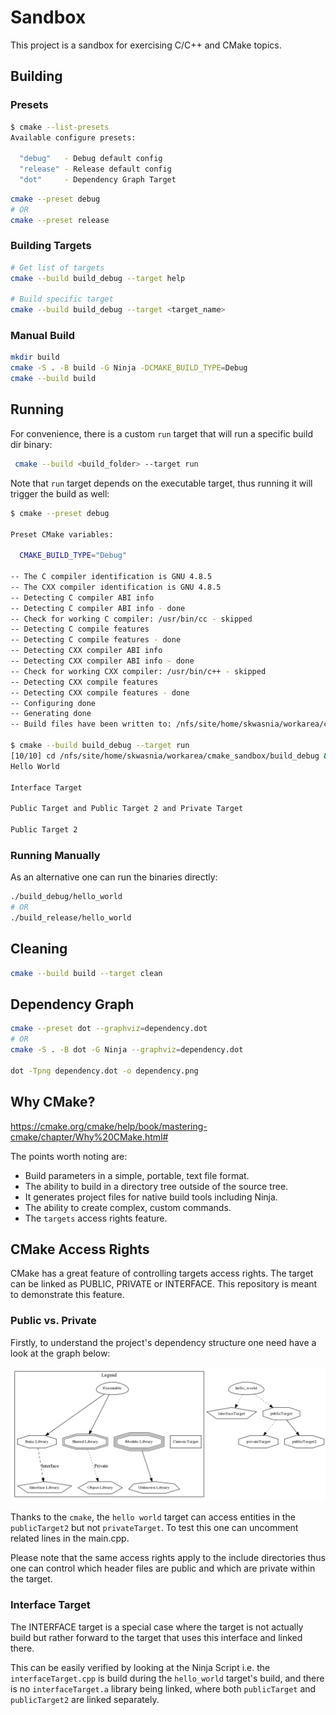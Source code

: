 # Sandbox

This project is a sandbox for exercising C/C++ and CMake topics.

## Building

### Presets

```bash
$ cmake --list-presets
Available configure presets:

  "debug"   - Debug default config
  "release" - Release default config
  "dot"     - Dependency Graph Target
```

```bash
cmake --preset debug
# OR
cmake --preset release
```

### Building Targets

```bash
# Get list of targets
cmake --build build_debug --target help

# Build specific target
cmake --build build_debug --target <target_name>
```

### Manual Build

```bash
mkdir build
cmake -S . -B build -G Ninja -DCMAKE_BUILD_TYPE=Debug
cmake --build build
```

## Running

For convenience, there is a custom `run` target that will run a specific build
dir binary:

```bash
 cmake --build <build_folder> --target run
```

Note that `run` target depends on the executable target, thus running it will
trigger the build as well:

```bash
$ cmake --preset debug

Preset CMake variables:

  CMAKE_BUILD_TYPE="Debug"

-- The C compiler identification is GNU 4.8.5
-- The CXX compiler identification is GNU 4.8.5
-- Detecting C compiler ABI info
-- Detecting C compiler ABI info - done
-- Check for working C compiler: /usr/bin/cc - skipped
-- Detecting C compile features
-- Detecting C compile features - done
-- Detecting CXX compiler ABI info
-- Detecting CXX compiler ABI info - done
-- Check for working CXX compiler: /usr/bin/c++ - skipped
-- Detecting CXX compile features
-- Detecting CXX compile features - done
-- Configuring done
-- Generating done
-- Build files have been written to: /nfs/site/home/skwasnia/workarea/cmake_sandbox/build_debug

$ cmake --build build_debug --target run
[10/10] cd /nfs/site/home/skwasnia/workarea/cmake_sandbox/build_debug && /nfs/site/home/skwasnia/workarea/cmake_sandbox/build_debug/hello_world
Hello World

Interface Target

Public Target and Public Target 2 and Private Target

Public Target 2
```

### Running Manually

As an alternative one can run the binaries directly:

```bash
./build_debug/hello_world
# OR
./build_release/hello_world
```

## Cleaning

```bash
cmake --build build --target clean
```

## Dependency Graph

```bash
cmake --preset dot --graphviz=dependency.dot
# OR
cmake -S . -B dot -G Ninja --graphviz=dependency.dot

dot -Tpng dependency.dot -o dependency.png
```

## Why CMake?

<https://cmake.org/cmake/help/book/mastering-cmake/chapter/Why%20CMake.html#>

The points worth noting are:

* Build parameters in a simple, portable, text file format.
* The ability to build in a directory tree outside of the source tree.
* It generates project files for native build tools including Ninja.
* The ability to create complex, custom commands.
* The `targets` access rights feature.

## CMake Access Rights

CMake has a great feature of controlling targets access rights. The target can
be linked as PUBLIC, PRIVATE or INTERFACE. This repository is meant to
demonstrate this feature.

### Public vs. Private

Firstly, to understand the project's dependency structure one need have a look
at the graph below:

![Dependency Graph](dependency.png)

Thanks to the `cmake`, the `hello world` target can access entities in the
`publicTarget2` but not `privateTarget`. To test this one can uncomment related
lines in the main.cpp.

Please note that the same access rights apply to the include directories thus
one can control which header files are public and which are private within the
target.

### Interface Target

The INTERFACE target is a special case where the target is not actually build
but rather forward to the target that uses this interface and linked there.

This can be easily verified by looking at the Ninja Script i.e. the
`interfaceTarget.cpp` is build during the `hello_world` target's build, and
there is no `interfaceTarget.a` library being linked, where both `publicTarget`
and `publicTarget2` are linked separately.

